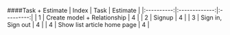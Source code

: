 ####Task + Estimate
| Index      |      Task     |  Estimate |
|:----------:|:-------------:|:---------:|
| 1 |  Create model + Relationship | 4 |
| 2 |  Signup   | 4 |
| 3 |  Sign in, Sign out | 4 |
| 4 |  Show list article home page | 4 |
